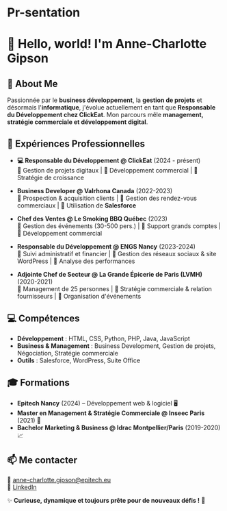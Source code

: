 # Pr-sentation

# 👋 Hello, world! I'm Anne-Charlotte Gipson  

## 💼 About Me  
Passionnée par le **business développement**, la **gestion de projets** et désormais l'**informatique**, j'évolue actuellement en tant que **Responsable du Développement chez ClickEat**. Mon parcours mêle **management, stratégie commerciale et développement digital**.  

## 🚀 Expériences Professionnelles  
- **💻 Responsable du Développement @ ClickEat** (2024 - présent)  
  🔹 Gestion de projets digitaux | 🔹 Développement commercial | 🔹 Stratégie de croissance  

- **Business Developer @ Valrhona Canada** (2022-2023)  
  🔹 Prospection & acquisition clients | 🔹 Gestion des rendez-vous commerciaux | 🔹 Utilisation de **Salesforce**  

- **Chef des Ventes @ Le Smoking BBQ Québec** (2023)  
  🔹 Gestion des événements (30-500 pers.) | 🔹 Support grands comptes | 🔹 Développement commercial  

- **Responsable du Développement @ ENGS Nancy** (2023-2024)  
  🔹 Suivi administratif et financier | 🔹 Gestion des réseaux sociaux & site WordPress | 🔹 Analyse des performances  

- **Adjointe Chef de Secteur @ La Grande Épicerie de Paris (LVMH)** (2020-2021)  
  🔹 Management de 25 personnes | 🔹 Stratégie commerciale & relation fournisseurs | 🔹 Organisation d'événements  

## 💻 Compétences  
- **Développement** : HTML, CSS, Python, PHP, Java, JavaScript  
- **Business & Management** : Business Development, Gestion de projets, Négociation, Stratégie commerciale  
- **Outils** : Salesforce, WordPress, Suite Office  

## 🎓 Formations  
- **Epitech Nancy** (2024) – Développement web & logiciel 🖥️  
- **Master en Management & Stratégie Commerciale @ Inseec Paris** (2021) 🎯  
- **Bachelor Marketing & Business @ Idrac Montpellier/Paris** (2019-2020) 📈  

## 📫 Me contacter  
📧 anne-charlotte.gipson@epitech.eu  
📍 [LinkedIn](https://www.linkedin.com/in/anne-charlotte-gipson-022b2a176/)  

✨ **Curieuse, dynamique et toujours prête pour de nouveaux défis !** 🚀  
